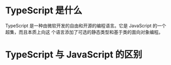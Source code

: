 
# TypeScript 是什么

TypeScript 是⼀种由微软开发的⾃由和开源的编程语⾔。它是 JavaScript 的⼀个超集，⽽且本质上向这
个语⾔添加了可选的静态类型和基于类的⾯向对象编程。




# TypeScript 与 JavaScript 的区别


